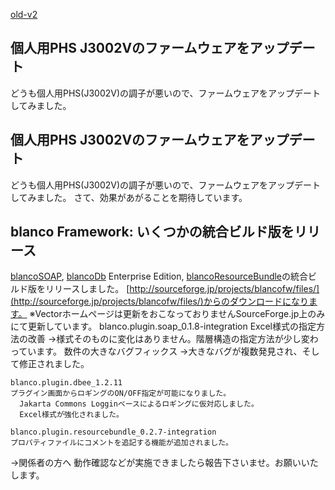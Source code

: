 [old-v2](ig051018-orig.html)

## 個人用PHS J3002Vのファームウェアをアップデート

どうも個人用PHS(J3002V)の調子が悪いので、ファームウェアをアップデートしてみました。






## 個人用PHS J3002Vのファームウェアをアップデート


どうも個人用PHS(J3002V)の調子が悪いので、ファームウェアをアップデートしてみました。
さて、効果があがることを期待しています。

## blanco Framework: いくつかの統合ビルド版をリリース


[blancoSOAP](http://www.igapyon.jp/blanco/blancosoap.html), [blancoDb](http://www.igapyon.jp/blanco/blancodb.html) Enterprise Edition,
[blancoResourceBundle](http://www.igapyon.jp/blanco/blancoresourcebundle.html)の統合ビルド版をリリースしました。
[http://sourceforge.jp/projects/blancofw/files/](http://sourceforge.jp/projects/blancofw/files/)からのダウンロードになります。
  ※Vectorホームページは更新をおこなっておりませんSourceForge.jp上のみにて更新しています。
  blanco.plugin.soap_0.1.8-integration
    Excel様式の指定方法の改善
      →様式そのものに変化はありません。階層構造の指定方法が少し変わっています。
      数件の大きなバグフィックス
      →大きなバグが複数発見され、そして修正されました。
    
    blanco.plugin.dbee_1.2.11
    プラグイン画面からロギングのON/OFF指定が可能になりました。
      Jakarta Commons Logginベースによるロギングに仮対応しました。
      Excel様式が強化されました。
    
    blanco.plugin.resourcebundle_0.2.7-integration
    プロパティファイルにコメントを追記する機能が追加されました。
    
  


→関係者の方へ
動作確認などが実施できましたら報告下さいませ。お願いいたします。